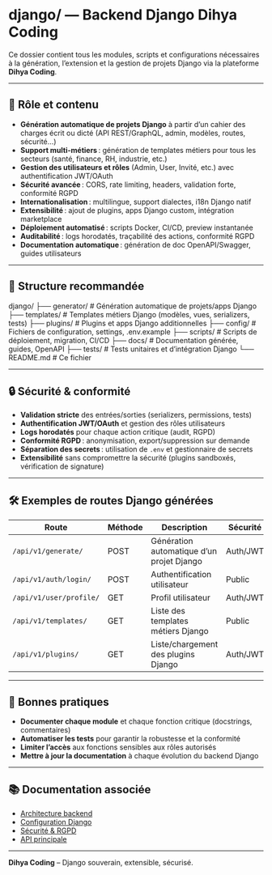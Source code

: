 # django/ — Backend Django Dihya Coding

Ce dossier contient tous les modules, scripts et configurations nécessaires à la génération, l’extension et la gestion de projets Django via la plateforme **Dihya Coding**.

---

## 🧩 Rôle et contenu

- **Génération automatique de projets Django** à partir d’un cahier des charges écrit ou dicté (API REST/GraphQL, admin, modèles, routes, sécurité…)
- **Support multi-métiers** : génération de templates métiers pour tous les secteurs (santé, finance, RH, industrie, etc.)
- **Gestion des utilisateurs et rôles** (Admin, User, Invité, etc.) avec authentification JWT/OAuth
- **Sécurité avancée** : CORS, rate limiting, headers, validation forte, conformité RGPD
- **Internationalisation** : multilingue, support dialectes, i18n Django natif
- **Extensibilité** : ajout de plugins, apps Django custom, intégration marketplace
- **Déploiement automatisé** : scripts Docker, CI/CD, preview instantanée
- **Auditabilité** : logs horodatés, traçabilité des actions, conformité RGPD
- **Documentation automatique** : génération de doc OpenAPI/Swagger, guides utilisateurs

---

## 📁 Structure recommandée
django/ ├── generator/ # Génération automatique de projets/apps Django ├── templates/ # Templates métiers Django (modèles, vues, serializers, tests) ├── plugins/ # Plugins et apps Django additionnelles ├── config/ # Fichiers de configuration, settings, .env.example ├── scripts/ # Scripts de déploiement, migration, CI/CD ├── docs/ # Documentation générée, guides, OpenAPI ├── tests/ # Tests unitaires et d’intégration Django └── README.md # Ce fichier


---

## 🔒 Sécurité & conformité

- **Validation stricte** des entrées/sorties (serializers, permissions, tests)
- **Authentification JWT/OAuth** et gestion des rôles utilisateurs
- **Logs horodatés** pour chaque action critique (audit, RGPD)
- **Conformité RGPD** : anonymisation, export/suppression sur demande
- **Séparation des secrets** : utilisation de `.env` et gestionnaire de secrets
- **Extensibilité** sans compromettre la sécurité (plugins sandboxés, vérification de signature)

---

## 🛠️ Exemples de routes Django générées

| Route                        | Méthode | Description                                 | Sécurité           |
|------------------------------|---------|---------------------------------------------|--------------------|
| `/api/v1/generate/`          | POST    | Génération automatique d’un projet Django   | Auth/JWT           |
| `/api/v1/auth/login/`        | POST    | Authentification utilisateur                | Public             |
| `/api/v1/user/profile/`      | GET     | Profil utilisateur                          | Auth/JWT           |
| `/api/v1/templates/`         | GET     | Liste des templates métiers Django          | Public             |
| `/api/v1/plugins/`           | GET     | Liste/chargement des plugins Django         | Auth/JWT           |

---

## 📝 Bonnes pratiques

- **Documenter chaque module** et chaque fonction critique (docstrings, commentaires)
- **Automatiser les tests** pour garantir la robustesse et la conformité
- **Limiter l’accès** aux fonctions sensibles aux rôles autorisés
- **Mettre à jour la documentation** à chaque évolution du backend Django

---

## 📚 Documentation associée

- [Architecture backend](../../docs/architecture.md)
- [Configuration Django](./config/)
- [Sécurité & RGPD](../../SECURITY.md)
- [API principale](../../docs/openapi.yaml)

---

**Dihya Coding** – Django souverain, extensible, sécurisé.